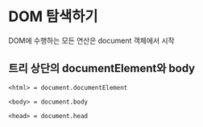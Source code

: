 # DOM 탐색하기

DOM에 수행하는 모든 연산은 document 객체에서 시작

## 트리 상단의 documentElement와 body

```
<html> = document.documentElement
```

```
<body> = document.body
```

```
<head> = document.head
```